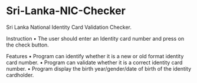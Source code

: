 # Sri-Lanka-NIC-Checker
Sri Lanka National Identity Card Validation Checker.

Instruction
   •	The user should enter an Identity card number and press on the check button.

Features
   • Program can identify whether it is a new or old format identity card number.
   •	Program can validate whether it is a correct identity card number.
   •	Program display the birth year/gender/date of birth of the identity cardholder.
